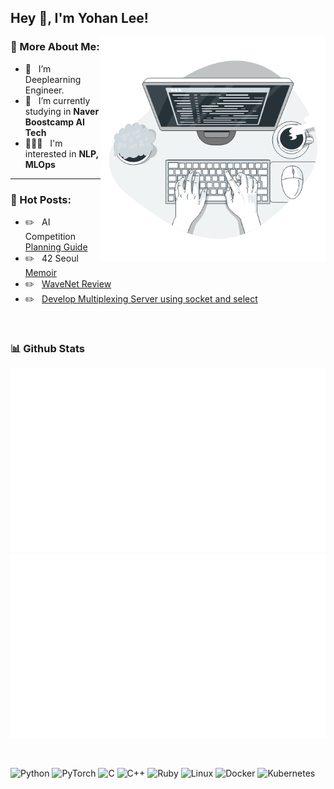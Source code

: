## Hey 👋, I'm Yohan Lee!

<img align="right" alt="GIF" src="Code typing.gif" width="360px"/>

### 🧐 More About Me:

- 🌱 &nbsp; I’m Deeplearning Engineer.
- 🔭 &nbsp; I’m currently studying in **Naver Boostcamp AI Tech**
- 👨🏻‍💻 &nbsp; I'm interested in **NLP, MLOps**

---

### 🧾 Hot Posts:

- ✏️ &nbsp; AI Competition [Planning Guide](https://github.com/l-yohai/Boostcamp-AI-Tech/blob/main/pstage_1/planning_guide.md)
- ✏️ &nbsp; 42 Seoul [Memoir](https://l-yohai.github.io/42Seoul-%EB%A7%88%EC%A7%80%EB%A7%89-%EA%B3%B5%ED%86%B5%EA%B3%BC%EC%A0%9C%EB%A5%BC-%EC%95%9E%EB%91%90%EA%B3%A0-%EB%BC%88%EB%AC%B8%EA%B3%BC-%EB%B9%84%EC%A0%84%EA%B3%B5%EC%9E%90%EA%B0%80-%EA%B2%BD%ED%97%98%ED%95%9C-1%EB%85%84%EA%B0%84%EC%9D%98-%ED%9A%8C%EA%B3%A0%EB%A1%9D/)
- ✏️ &nbsp; [WaveNet Review](https://l-yohai.github.io/WaveNet-Review/)
- ✏️ &nbsp; [Develop Multiplexing Server using socket and select](https://l-yohai.github.io/%EC%86%8C%EC%BC%93%EA%B3%BC-select%EB%A5%BC-%EC%9D%B4%EC%9A%A9%ED%95%9C-%EB%A9%80%ED%8B%B0%ED%94%8C%EB%A0%89%EC%8B%B1-%EC%84%9C%EB%B2%84-%EA%B5%AC%EC%B6%95%ED%95%98%EA%B8%B0/)

<br>

### 📊 Github Stats
<a href='https://github.com/rahul-jha98/github-stats-transparent'>
  
![Stats Overview](https://github.com/l-yohai/github-stats-transparent/blob/output/generated/overview.svg)
![Most Used Languages](https://github.com/l-yohai/github-stats-transparent/blob/output/generated/languages.svg)

</a>

<br>

![Python](https://img.shields.io/badge/Python-3776AB?style=for-the-badge&logo=python&logoColor=white)
![PyTorch](https://img.shields.io/badge/PyTorch-EE4C2C?style=for-the-badge&logo=PyTorch&logoColor=white)
![C](	https://img.shields.io/badge/C-00599C?style=for-the-badge&logo=c&logoColor=white)
![C++](	https://img.shields.io/badge/C%2B%2B-00599C?style=for-the-badge&logo=c%2B%2B&logoColor=white)
![Ruby](https://img.shields.io/badge/Ruby-CC342D?style=for-the-badge&logo=ruby&logoColor=white)
![Linux](https://img.shields.io/badge/Linux-FCC624?style=for-the-badge&logo=linux&logoColor=black)
![Docker](https://img.shields.io/badge/Docker-2CA5E0?style=for-the-badge&logo=docker&logoColor=white)
![Kubernetes](https://img.shields.io/badge/kubernetes-326ce5.svg?&style=for-the-badge&logo=kubernetes&logoColor=white)

<!--
**l-yohai/l-yohai** is a ✨ _special_ ✨ repository because its `README.md` (this file) appears on your GitHub profile.

Here are some ideas to get you started:

- 🔭 I’m currently working on ...
- 🌱 I’m currently learning ...
- 👯 I’m looking to collaborate on ...
- 🤔 I’m looking for help with ...
- 💬 Ask me about ...
- 📫 How to reach me: ...
- 😄 Pronouns: ...
- ⚡ Fun fact: ...


Notes: If you want use this readme, firstly star it please. If you can't align your repositories like this, please change your repository desription to shorter than now. Maybe 4 or 5 word will be good.

![Metrics](https://metrics.lecoq.io/l-yohai?template=classic&base.header=0&base.activity=0&base.community=0&base.repositories=0&base.metadata=0&achievements=1&achievements.threshold=C&achievements.secrets=true&achievements.limit=0&config.timezone=Europe%2FIstanbul)

-->
